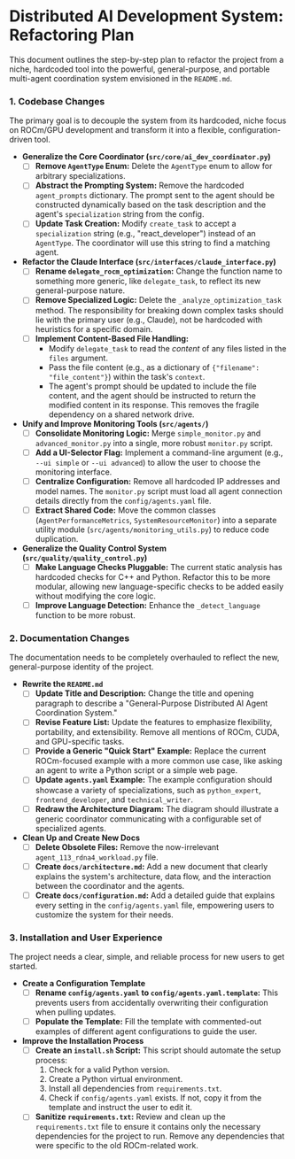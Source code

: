 # Distributed AI Development System: Refactoring Plan

This document outlines the step-by-step plan to refactor the project from a niche, hardcoded tool into the powerful, general-purpose, and portable multi-agent coordination system envisioned in the `README.md`.

### 1. Codebase Changes

The primary goal is to decouple the system from its hardcoded, niche focus on ROCm/GPU development and transform it into a flexible, configuration-driven tool.

*   **Generalize the Core Coordinator (`src/core/ai_dev_coordinator.py`)**
    *   [ ] **Remove `AgentType` Enum:** Delete the `AgentType` enum to allow for arbitrary specializations.
    *   [ ] **Abstract the Prompting System:** Remove the hardcoded `agent_prompts` dictionary. The prompt sent to the agent should be constructed dynamically based on the task description and the agent's `specialization` string from the config.
    *   [ ] **Update Task Creation:** Modify `create_task` to accept a `specialization` string (e.g., "react_developer") instead of an `AgentType`. The coordinator will use this string to find a matching agent.

*   **Refactor the Claude Interface (`src/interfaces/claude_interface.py`)**
    *   [ ] **Rename `delegate_rocm_optimization`:** Change the function name to something more generic, like `delegate_task`, to reflect its new general-purpose nature.
    *   [ ] **Remove Specialized Logic:** Delete the `_analyze_optimization_task` method. The responsibility for breaking down complex tasks should lie with the primary user (e.g., Claude), not be hardcoded with heuristics for a specific domain.
    *   [ ] **Implement Content-Based File Handling:**
        *   Modify `delegate_task` to read the *content* of any files listed in the `files` argument.
        *   Pass the file content (e.g., as a dictionary of `{"filename": "file_content"}`) within the task's `context`.
        *   The agent's prompt should be updated to include the file content, and the agent should be instructed to return the modified content in its response. This removes the fragile dependency on a shared network drive.

*   **Unify and Improve Monitoring Tools (`src/agents/`)**
    *   [ ] **Consolidate Monitoring Logic:** Merge `simple_monitor.py` and `advanced_monitor.py` into a single, more robust `monitor.py` script.
    *   [ ] **Add a UI-Selector Flag:** Implement a command-line argument (e.g., `--ui simple` or `--ui advanced`) to allow the user to choose the monitoring interface.
    *   [ ] **Centralize Configuration:** Remove all hardcoded IP addresses and model names. The `monitor.py` script must load all agent connection details directly from the `config/agents.yaml` file.
    *   [ ] **Extract Shared Code:** Move the common classes (`AgentPerformanceMetrics`, `SystemResourceMonitor`) into a separate utility module (`src/agents/monitoring_utils.py`) to reduce code duplication.

*   **Generalize the Quality Control System (`src/quality/quality_control.py`)**
    *   [ ] **Make Language Checks Pluggable:** The current static analysis has hardcoded checks for C++ and Python. Refactor this to be more modular, allowing new language-specific checks to be added easily without modifying the core logic.
    *   [ ] **Improve Language Detection:** Enhance the `_detect_language` function to be more robust.

### 2. Documentation Changes

The documentation needs to be completely overhauled to reflect the new, general-purpose identity of the project.

*   **Rewrite the `README.md`**
    *   [ ] **Update Title and Description:** Change the title and opening paragraph to describe a "General-Purpose Distributed AI Agent Coordination System."
    *   [ ] **Revise Feature List:** Update the features to emphasize flexibility, portability, and extensibility. Remove all mentions of ROCm, CUDA, and GPU-specific tasks.
    *   [ ] **Provide a Generic "Quick Start" Example:** Replace the current ROCm-focused example with a more common use case, like asking an agent to write a Python script or a simple web page.
    *   [ ] **Update `agents.yaml` Example:** The example configuration should showcase a variety of specializations, such as `python_expert`, `frontend_developer`, and `technical_writer`.
    *   [ ] **Redraw the Architecture Diagram:** The diagram should illustrate a generic coordinator communicating with a configurable set of specialized agents.

*   **Clean Up and Create New Docs**
    *   [ ] **Delete Obsolete Files:** Remove the now-irrelevant `agent_113_rdna4_workload.py` file.
    *   [ ] **Create `docs/architecture.md`:** Add a new document that clearly explains the system's architecture, data flow, and the interaction between the coordinator and the agents.
    *   [ ] **Create `docs/configuration.md`:** Add a detailed guide that explains every setting in the `config/agents.yaml` file, empowering users to customize the system for their needs.

### 3. Installation and User Experience

The project needs a clear, simple, and reliable process for new users to get started.

*   **Create a Configuration Template**
    *   [ ] **Rename `config/agents.yaml` to `config/agents.yaml.template`:** This prevents users from accidentally overwriting their configuration when pulling updates.
    *   [ ] **Populate the Template:** Fill the template with commented-out examples of different agent configurations to guide the user.

*   **Improve the Installation Process**
    *   [ ] **Create an `install.sh` Script:** This script should automate the setup process:
        1.  Check for a valid Python version.
        2.  Create a Python virtual environment.
        3.  Install all dependencies from `requirements.txt`.
        4.  Check if `config/agents.yaml` exists. If not, copy it from the template and instruct the user to edit it.
    *   [ ] **Sanitize `requirements.txt`:** Review and clean up the `requirements.txt` file to ensure it contains only the necessary dependencies for the project to run. Remove any dependencies that were specific to the old ROCm-related work.
